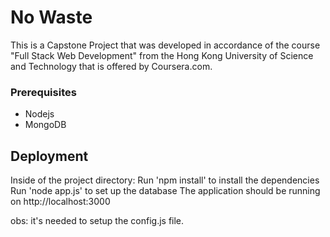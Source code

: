 # No Waste
 
This is a Capstone Project that was developed in accordance of the
 course "Full Stack Web Development" from the Hong Kong University of
 Science and Technology that is offered by Coursera.com.
 
### Prerequisites
 
* Nodejs
* MongoDB
 
## Deployment
 
 Inside of the project directory:
 Run 'npm install' to install the dependencies
 Run 'node app.js' to set up the database
 The application should be running on http://localhost:3000
 
 obs: it's needed to setup the config.js file.

 
 
